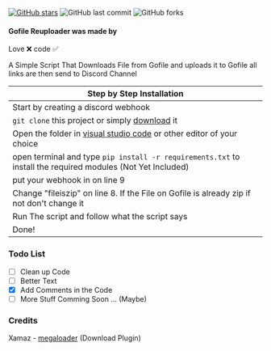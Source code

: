 [![GitHub stars](https://img.shields.io/github/stars/mrpekr/GofileReuploader?color=lime)](https://github.com/mrpekr/GofileReuploader/stargazers) ![GitHub last commit](https://img.shields.io/github/last-commit/mrpekr/GofileReuploader) ![GitHub forks](https://img.shields.io/github/forks/mrpekr/gofilereuploader?color=lime)

#### Gofile Reuploader was made by
Love ❌
code ✅

A Simple Script That Downloads File from Gofile and uploads it to Gofile all links are then send to Discord Channel 

|    Step by Step Installation 		|
| ------------------------------------ 	|
| Start by creating a discord webhook	|
| `git clone` this project or simply [download](https://github.com/mrpekr/GofileReuploader/archive/refs/heads/main.zip) it	|
| Open the folder in [visual studio code](https://code.visualstudio.com/Download#) or other editor of your choice							|
| open terminal and type `pip install -r requirements.txt` to install the required modules (Not Yet Included) 		|
| put your webhook in on line 9	|
| Change "fileiszip" on line 8. If the File on Gofile is already zip if not don't change it 				|
| Run The script and follow what the script says |
| Done! 				|

### Todo List
- [ ] Clean up Code
- [ ] Better Text
- [X] Add Comments in the Code
- [ ] More Stuff Comming Soon ... (Maybe)

### Credits
Xamaz - [megaloader](https://github.com/Ximaz/megaloader) (Download Plugin)
